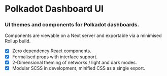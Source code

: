 # Polkadot Dashboard UI

### UI themes and components for Polkadot dashboards. 

Components are viewable on a Next server and exportable via a minimised Rollup build.

- [x] Zero dependency React components.
- [x] Formalised props with interface support.
- [x] 2-Dimensional theming of networks / light and dark modes.
- [x] Modular SCSS in development, minified CSS as a single export.

